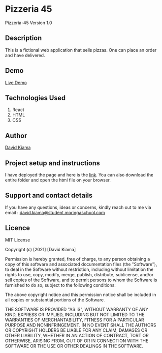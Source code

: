 # Pizzeria 45

Pizzeria-45 Version 1.0

## Description

This is a fictional web application that sells pizzas. One can place an order and have delivered.

## Demo

[Live Demo](https://davidkiama.github.io/Pizzeria-45/)

## Technologies Used

1. React
1. HTML
1. CSS

## Author

[David Kiama](https://github.com/davidkiama)

## Project setup and instructions

I have deployed the page and here is the [link](https://davidkiama.github.io/Pizzeria-45/). You can also download the entire folder and open the html file on your browser.

## Support and contact details

If you have any questions, ideas or concerns, kindly reach out to me via email : david.kiama@student.moringaschool.com

## Licence

MIT License

Copyright (c) [2021] [David Kiama]

Permission is hereby granted, free of charge, to any person obtaining a copy
of this software and associated documentation files (the "Software"), to deal
in the Software without restriction, including without limitation the rights
to use, copy, modify, merge, publish, distribute, sublicense, and/or sell
copies of the Software, and to permit persons to whom the Software is
furnished to do so, subject to the following conditions:

The above copyright notice and this permission notice shall be included in all
copies or substantial portions of the Software.

THE SOFTWARE IS PROVIDED "AS IS", WITHOUT WARRANTY OF ANY KIND, EXPRESS OR
IMPLIED, INCLUDING BUT NOT LIMITED TO THE WARRANTIES OF MERCHANTABILITY,
FITNESS FOR A PARTICULAR PURPOSE AND NONINFRINGEMENT. IN NO EVENT SHALL THE
AUTHORS OR COPYRIGHT HOLDERS BE LIABLE FOR ANY CLAIM, DAMAGES OR OTHER
LIABILITY, WHETHER IN AN ACTION OF CONTRACT, TORT OR OTHERWISE, ARISING FROM,
OUT OF OR IN CONNECTION WITH THE SOFTWARE OR THE USE OR OTHER DEALINGS IN THE
SOFTWARE.
